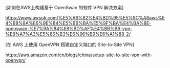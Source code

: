 [如何在AWS上构建基于 OpenSwan 的软件 VPN 解决方案]

 https://www.awsok.com/%E5%A6%82%E4%BD%95%E5%9C%A8aws%E4%B8%8A%E6%9E%84%E5%BB%BA%E5%9F%BA%E4%BA%8E-openswan-%E7%9A%84%E8%BD%AF%E4%BB%B6-vpn-%E8%A7%A3%E5%86%B3%E6%96%B9%E6%A1%88-2/ 

[在 AWS 上使用 OpenVPN 搭建自定义端口的 Site-to-Site VPN]

 https://aws.amazon.com/cn/blogs/china/setup-site-to-site-vpn-with-openvpn/ 